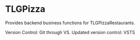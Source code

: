 # TLGPizza
Provides backend business functions for TLGPizzaRestaurants.

Version Control: Git through VS.
Updated version control: VSTS

